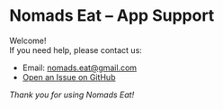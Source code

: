 # Nomads Eat – App Support

Welcome!  
If you need help, please contact us:

- Email: nomads.eat@gmail.com
- [Open an Issue on GitHub](https://github.com/exdenta/nomads-eat-support/issues)

*Thank you for using Nomads Eat!*
